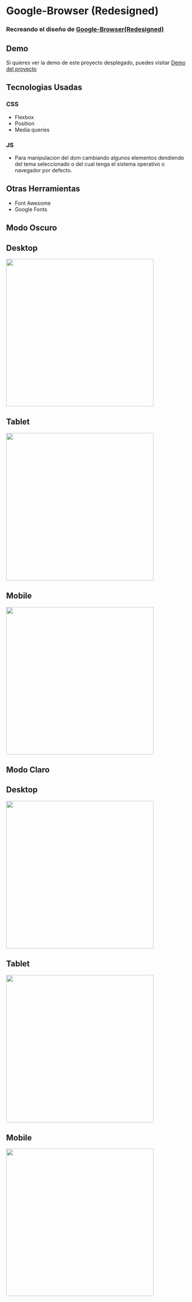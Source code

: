 # Google-Browser (Redesigned)
### Recreando el diseño de [Google-Browser(Redesigned)](https://www.figma.com/community/file/1110616723764018556)

## Demo
Si quieres ver la demo de este proyecto desplegado, puedes visitar [Demo del proyecto](https://azael1412.github.io/google-redesigned/)

## Tecnologias Usadas

### CSS
- Flexbox
- Position
- Media queries

### JS
- Para manipulacion del dom cambiando algunos elementos dendiendo del tema seleccionado o del cual tenga el sistema operativo o navegador por defecto.

## Otras Herramientas
- Font Awesome
- Google Fonts
  
## Modo Oscuro

## Desktop
<img width="400px"  src="https://raw.githubusercontent.com/azael1412/google-redesigned/main/img/tablet-dark.png" />

## Tablet
<img width="400px"  src="https://raw.githubusercontent.com/azael1412/google-redesigned/main/img/tablet-dark.png" />

## Mobile
<img width="400px" src="https://raw.githubusercontent.com/azael1412/google-redesigned/main/img/mobile-dark.png" />

## Modo Claro

## Desktop
<img width="400px"  src="https://raw.githubusercontent.com/azael1412/google-redesigned/main/img/tablet-light.png" />

## Tablet
<img width="400px"  src="https://raw.githubusercontent.com/azael1412/google-redesigned/main/img/tablet-light.png" />

## Mobile
<img width="400px" src="https://raw.githubusercontent.com/azael1412/google-redesigned/main/img/mobile-light.png" />
